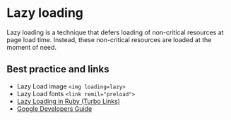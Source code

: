 # Lazy loading

Lazy loading is a technique that defers loading of non-critical resources at page load time. Instead, these non-critical resources are loaded at the moment of need. 

## Best practice and links

* Lazy Load image `<img loading=lazy>`
* Lazy Load fonts `<link remil="preload">`
* [Lazy Loading in Ruby (Turbo Links)](https://turbo-showcase.herokuapp.com/)
* [Google Developers Guide](https://developers.google.com/search/docs/guides/lazy-loading)
